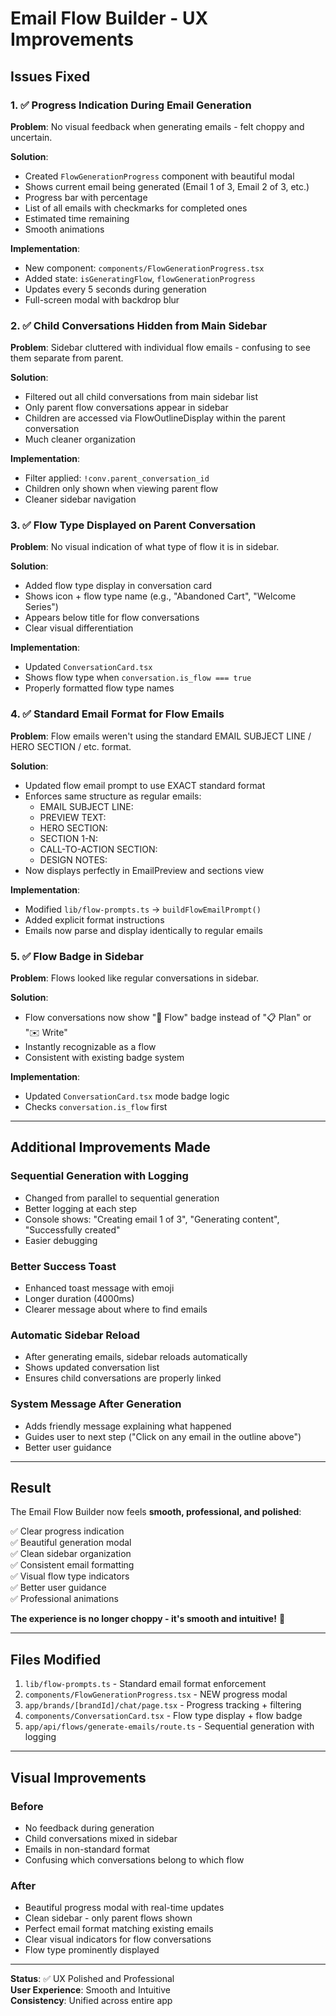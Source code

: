 # Email Flow Builder - UX Improvements

## Issues Fixed

### 1. ✅ Progress Indication During Email Generation

**Problem**: No visual feedback when generating emails - felt choppy and uncertain.

**Solution**:
- Created `FlowGenerationProgress` component with beautiful modal
- Shows current email being generated (Email 1 of 3, Email 2 of 3, etc.)
- Progress bar with percentage
- List of all emails with checkmarks for completed ones
- Estimated time remaining
- Smooth animations

**Implementation**:
- New component: `components/FlowGenerationProgress.tsx`
- Added state: `isGeneratingFlow`, `flowGenerationProgress`
- Updates every 5 seconds during generation
- Full-screen modal with backdrop blur

### 2. ✅ Child Conversations Hidden from Main Sidebar

**Problem**: Sidebar cluttered with individual flow emails - confusing to see them separate from parent.

**Solution**:
- Filtered out all child conversations from main sidebar list
- Only parent flow conversations appear in sidebar
- Children are accessed via FlowOutlineDisplay within the parent conversation
- Much cleaner organization

**Implementation**:
- Filter applied: `!conv.parent_conversation_id`
- Children only shown when viewing parent flow
- Cleaner sidebar navigation

### 3. ✅ Flow Type Displayed on Parent Conversation

**Problem**: No visual indication of what type of flow it is in sidebar.

**Solution**:
- Added flow type display in conversation card
- Shows icon + flow type name (e.g., "Abandoned Cart", "Welcome Series")
- Appears below title for flow conversations
- Clear visual differentiation

**Implementation**:
- Updated `ConversationCard.tsx`
- Shows flow type when `conversation.is_flow === true`
- Properly formatted flow type names

### 4. ✅ Standard Email Format for Flow Emails

**Problem**: Flow emails weren't using the standard EMAIL SUBJECT LINE / HERO SECTION / etc. format.

**Solution**:
- Updated flow email prompt to use EXACT standard format
- Enforces same structure as regular emails:
  - EMAIL SUBJECT LINE:
  - PREVIEW TEXT:
  - HERO SECTION:
  - SECTION 1-N:
  - CALL-TO-ACTION SECTION:
  - DESIGN NOTES:
- Now displays perfectly in EmailPreview and sections view

**Implementation**:
- Modified `lib/flow-prompts.ts` → `buildFlowEmailPrompt()`
- Added explicit format instructions
- Emails now parse and display identically to regular emails

### 5. ✅ Flow Badge in Sidebar

**Problem**: Flows looked like regular conversations in sidebar.

**Solution**:
- Flow conversations now show "🔄 Flow" badge instead of "📋 Plan" or "✉️ Write"
- Instantly recognizable as a flow
- Consistent with existing badge system

**Implementation**:
- Updated `ConversationCard.tsx` mode badge logic
- Checks `conversation.is_flow` first

---

## Additional Improvements Made

### Sequential Generation with Logging
- Changed from parallel to sequential generation
- Better logging at each step
- Console shows: "Creating email 1 of 3", "Generating content", "Successfully created"
- Easier debugging

### Better Success Toast
- Enhanced toast message with emoji
- Longer duration (4000ms)
- Clearer message about where to find emails

### Automatic Sidebar Reload
- After generating emails, sidebar reloads automatically
- Shows updated conversation list
- Ensures child conversations are properly linked

### System Message After Generation
- Adds friendly message explaining what happened
- Guides user to next step ("Click on any email in the outline above")
- Better user guidance

---

## Result

The Email Flow Builder now feels **smooth, professional, and polished**:

✅ Clear progress indication  
✅ Beautiful generation modal  
✅ Clean sidebar organization  
✅ Consistent email formatting  
✅ Visual flow type indicators  
✅ Better user guidance  
✅ Professional animations  

**The experience is no longer choppy - it's smooth and intuitive!** 🎉

---

## Files Modified

1. `lib/flow-prompts.ts` - Standard email format enforcement
2. `components/FlowGenerationProgress.tsx` - NEW progress modal
3. `app/brands/[brandId]/chat/page.tsx` - Progress tracking + filtering
4. `components/ConversationCard.tsx` - Flow type display + flow badge
5. `app/api/flows/generate-emails/route.ts` - Sequential generation with logging

---

## Visual Improvements

### Before
- No feedback during generation
- Child conversations mixed in sidebar
- Emails in non-standard format
- Confusing which conversations belong to which flow

### After
- Beautiful progress modal with real-time updates
- Clean sidebar - only parent flows shown
- Perfect email format matching existing emails
- Clear visual indicators for flow conversations
- Flow type prominently displayed

---

**Status**: ✅ UX Polished and Professional  
**User Experience**: Smooth and Intuitive  
**Consistency**: Unified across entire app


